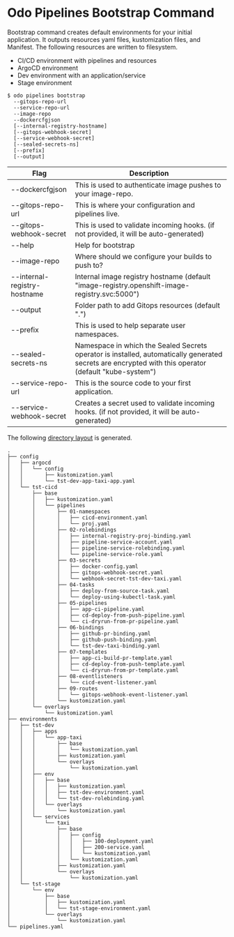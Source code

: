 # Odo Pipelines Bootstrap Command

Bootstrap command creates default environments for your initial application.  It outputs resources yaml files, kustomization files, and Manifest.  The following resources are written to filesystem.
   
* CI/CD environment with pipelines and resources
* ArgoCD environment
* Dev environment with an application/service
* Stage environment

```shell
$ odo pipelines bootstrap 
  --gitops-repo-url
  --service-repo-url 
  --image-repo
  --dockercfgjson 
  [--internal-registry-hostname]
  [--gitops-webhook-secret]
  [--service-webhook-secret]
  [--sealed-secrets-ns]
  [--prefix]
  [--output]  

```

| Flag                         | Description |
| ---------------------------- | ----------- |
| --dockercfgjson              | This is used to authenticate image pushes to your image-repo. |
| --gitops-repo-url            | This is where your configuration and pipelines live. |
| --gitops-webhook-secret      | This is used to validate incoming hooks.  (if not provided, it will be auto-generated)|
| --help                       | Help for bootstrap|
| --image-repo                 | Where should we configure your builds to push to? |
| --internal-registry-hostname | Internal image registry hostname (default "image-registry.openshift-image-registry.svc:5000") |
| --output                     | Folder path to add Gitops resources (default ".") |
| --prefix                     | This is used to help separate user namespaces. |
| --sealed-secrets-ns          | Namespace in which the Sealed Secrets operator is installed, automatically generated secrets are encrypted with this operator (default "kube-system")|
| --service-repo-url           | This is the source code to your first application. |
| --service-webhook-secret     | Creates a secret used to validate incoming hooks. (if not provided, it will be auto-generated)|

The following [directory layout](output) is generated.

```shell
.
├── config
│   ├── argocd
│   │   └── config
│   │       ├── kustomization.yaml
│   │       └── tst-dev-app-taxi-app.yaml
│   └── tst-cicd
│       ├── base
│       │   ├── kustomization.yaml
│       │   └── pipelines
│       │       ├── 01-namespaces
│       │       │   ├── cicd-environment.yaml
│       │       │   └── proj.yaml
│       │       ├── 02-rolebindings
│       │       │   ├── internal-registry-proj-binding.yaml
│       │       │   ├── pipeline-service-account.yaml
│       │       │   ├── pipeline-service-rolebinding.yaml
│       │       │   └── pipeline-service-role.yaml
│       │       ├── 03-secrets
│       │       │   ├── docker-config.yaml
│       │       │   ├── gitops-webhook-secret.yaml
│       │       │   └── webhook-secret-tst-dev-taxi.yaml
│       │       ├── 04-tasks
│       │       │   ├── deploy-from-source-task.yaml
│       │       │   └── deploy-using-kubectl-task.yaml
│       │       ├── 05-pipelines
│       │       │   ├── app-ci-pipeline.yaml
│       │       │   ├── cd-deploy-from-push-pipeline.yaml
│       │       │   └── ci-dryrun-from-pr-pipeline.yaml
│       │       ├── 06-bindings
│       │       │   ├── github-pr-binding.yaml
│       │       │   ├── github-push-binding.yaml
│       │       │   └── tst-dev-taxi-binding.yaml
│       │       ├── 07-templates
│       │       │   ├── app-ci-build-pr-template.yaml
│       │       │   ├── cd-deploy-from-push-template.yaml
│       │       │   └── ci-dryrun-from-pr-template.yaml
│       │       ├── 08-eventlisteners
│       │       │   └── cicd-event-listener.yaml
│       │       ├── 09-routes
│       │       │   └── gitops-webhook-event-listener.yaml
│       │       └── kustomization.yaml
│       └── overlays
│           └── kustomization.yaml
├── environments
│   ├── tst-dev
│   │   ├── apps
│   │   │   └── app-taxi
│   │   │       ├── base
│   │   │       │   └── kustomization.yaml
│   │   │       ├── kustomization.yaml
│   │   │       └── overlays
│   │   │           └── kustomization.yaml
│   │   ├── env
│   │   │   ├── base
│   │   │   │   ├── kustomization.yaml
│   │   │   │   ├── tst-dev-environment.yaml
│   │   │   │   └── tst-dev-rolebinding.yaml
│   │   │   └── overlays
│   │   │       └── kustomization.yaml
│   │   └── services
│   │       └── taxi
│   │           ├── base
│   │           │   ├── config
│   │           │   │   ├── 100-deployment.yaml
│   │           │   │   ├── 200-service.yaml
│   │           │   │   └── kustomization.yaml
│   │           │   └── kustomization.yaml
│   │           ├── kustomization.yaml
│   │           └── overlays
│   │               └── kustomization.yaml
│   └── tst-stage
│       └── env
│           ├── base
│           │   ├── kustomization.yaml
│           │   └── tst-stage-environment.yaml
│           └── overlays
│               └── kustomization.yaml
└── pipelines.yaml

```

